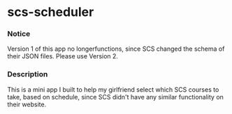 # scs-scheduler

### Notice
<aside class="notice">
Version 1 of this app no longerfunctions, since SCS changed the schema of their JSON files. Please use Version 2.
</aside>

### Description
This is a mini app I built to help my girlfriend select which SCS courses to take, based on schedule, since SCS didn't 
have any similar functionality on their website.
